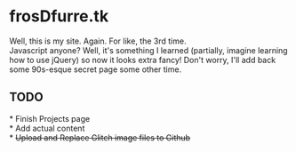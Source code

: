 <h1>frosDfurre.tk</h1>
Well, this is my site. Again. For like, the 3rd time.
<br>
Javascript anyone? Well, it's something I learned (partially, imagine learning how to use jQuery) so now it looks extra fancy! Don't worry, I'll add back some 90s-esque secret page some other time.
<h2>
  TODO
</h2>
* Finish Projects page
<br>
* Add actual content
<br>
* <strike>Upload and Replace Glitch image files to Github</strike>
